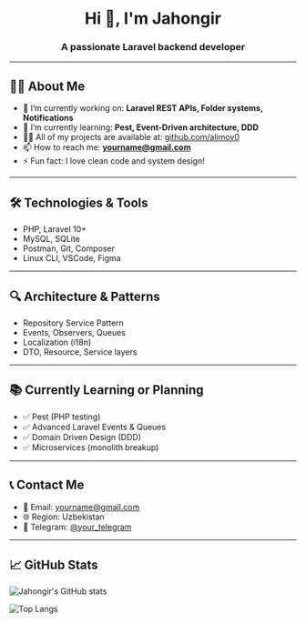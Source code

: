 <h1 align="center">Hi 👋, I'm Jahongir</h1>
<h3 align="center">A passionate Laravel backend developer</h3>

---

## 🧑‍💻 About Me

- 🔭 I’m currently working on: **Laravel REST APIs, Folder systems, Notifications**
- 🌱 I’m currently learning: **Pest, Event-Driven architecture, DDD**
- 👨‍💻 All of my projects are available at: [github.com/alimov0](https://github.com/alimov0)
- 📫 How to reach me: **yourname@gmail.com**
- ⚡ Fun fact: I love clean code and system design!

---

## 🛠 Technologies & Tools

- PHP, Laravel 10+
- MySQL, SQLite
- Postman, Git, Composer
- Linux CLI, VSCode, Figma

---

## 🔍 Architecture & Patterns

- Repository Service Pattern  
- Events, Observers, Queues  
- Localization (i18n)  
- DTO, Resource, Service layers

---

## 📚 Currently Learning or Planning

- ✅ Pest (PHP testing)
- ✅ Advanced Laravel Events & Queues
- ✅ Domain Driven Design (DDD)
- ✅ Microservices (monolith breakup)

---

## 📞 Contact Me

- 📧 Email: yourname@gmail.com
- 🌐 Region: Uzbekistan
- 💬 Telegram: [@your_telegram](https://t.me/your_telegram)

---

## 📈 GitHub Stats

![Jahongir's GitHub stats](https://github-readme-stats.vercel.app/api?username=alimov0&show_icons=true&theme=radical)

![Top Langs](https://github-readme-stats.vercel.app/api/top-langs/?username=alimov0&layout=compact&theme=tokyonight)

